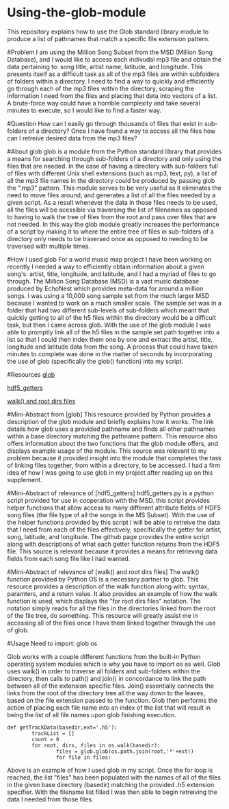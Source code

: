 # Using-the-glob-module
This repository explains how to use the Glob standard library module to produce a list of pathnames that match a specific file extension pattern.

#Problem
I am using the Million Song Subset from the MSD (Million Song Database), and I would like to access each indivudal mp3 file and obtain the data pertaining to: song title, artist name, latitude, and longitude. This presents itself as a difficult task as all of the mp3 files are within subfolders of folders within a directory. I need to find a way to quickly and efficiently go through each of the mp3 files within the directory, scraping the information I need from the files and placing that data into vectors of a list. A brute-force way could have a horrible complexity and take several minutes to execute, so I would like to find a faster way.

#Question
How can I easily go through thousands of files that exist in sub-folders of a directory?
Once I have found a way to access all the files how can I retreive desired data from the mp3 files?

#About glob
glob is a module from the Python standard library that provides a means for searching through sub-folders of a directory and only using the files that are needed. In the case of having a directory with sub-folders full of files with different Unix shell extensions (such as mp3, text, py), a list of all the mp3 file names in the directory could be produced by passing glob the ".mp3" pattern. This module serves to be very useful as it eliminates the need to move files around, and generates a list of all the files needed by a given script. As a result whenever the data in those files needs to be used, all the files will be acessible via traversing the list of filenames as opposed to having to walk the tree of files from the root and pass over files that are not needed. In this way the glob module greatly increases the performance of a script by making it to where the entire tree of files in sub-folders of a directory only needs to be traversed once as opposed to needing to be traversed with multiple times.

#How I used glob
For a world music map project I have been working on recently I needed a way to efficiently obtain information about a given song's: artist, title, longitude, and latitude, and I had a myriad of files to go through. The Million Song Database (MSD) is a vast music database produced by EchoNest which provides meta-data for around a million songs. I was using a 10,000 song sample set from the much larger MSD because I wanted to work on a much smaller scale. The sample set was in a folder that had two different sub-levels of sub-folders which meant that quickly getting to all of the h5 files within the directory would be a difficult task, but then I came across glob. With the use of the glob module I was able to promptly link all of the h5 files in the sample set path together into a list so that I could then index them one by one and extract the artist, title, longitude and latitude data from the song. A process that could have taken minutes to complete was done in the matter of seconds by incorporating the use of glob (specifically the glob() function) into my script.

#Resources
[glob](https://docs.python.org/2/library/glob.html)

[hdf5_getters](https://github.com/tbertinmahieux/MSongsDB/blob/master/PythonSrc/hdf5_getters.py)

[walk() and root dirs files](http://www.tutorialspoint.com/python/os_walk.htm)

#Mini-Abstract from [glob]
This resource provided by Python provides a description of the glob module and briefly explains how it works. The link details how glob uses a provided pathname and finds all other pathnames within a base directory matching the pathname pattern. This resource also offers information about the two functions that the glob module offers, and displays example usage of the module. This source was relevant to my problem because it provided insight into the module that completes the task of linking files together, from within a directory, to be accessed. I had a firm idea of how I was going to use glob in my project after reading up on this supplement.

#Mini-Abstract of relevance of [hdf5_getters]
hdf5_getters.py is a python script provided for use in cooperation with the MSD. this script provides helper functions that allow access to many different attribute fields of HDF5 song files (the file type of all the songs in the MS Subset). With the use of the helper functions provided by this script I will be able to retreive the data that I need from each of the files effectively, specifically the getter for artist, song, latitude, and longitude. The github page provides the entire script along with descriptions of what each getter function returns from the HDF5 file. This source is relevant because it provides a means for retrieving data fields from each song file like I had wanted.

#Mini-Abstract of relevance of [walk() and root dirs files]
The walk() function provided by Python OS is a necessary partner to glob. This resource provides a description of the walk function along with: syntax, paramters, and a return value. It also provides an example of how the walk function is used, which displays the "for root dirs files" notation. The notation simply reads for all the files in the directories linked from the root of the file tree, do something. This resource will greatly assist me in accessing all of the files once I have them linked together through the use of glob.

#Usage
Need to import:
glob
os

Glob works with a couple different functions from the built-in Python operating system modules which is why you have to import os as well. Glob uses walk() in order to traverse all folders and sub-folders within the directory, then  calls to path() and join() in concordance to link the path between all of the extension specific files. Join() essentially connects the links from the root of the directory tree all the way down to the leaves, based on the file extension passed to the function. Glob then performs the action of placing each file name into an index of the list that will result in being the list of all file names upon glob finishing execution.

```
def getTrackData(basedir,ext='.h5'):
        trackList = []
        count = 0
        for root, dirs, files in os.walk(basedir):
                files = glob.glob(os.path.join(root,'*'+ext))
                for file in files:
```
Above is an example of how I used glob in my script. Once the for loop is reached, the list "files" has been populated with the names of all of the files in the given base directory (basedir) matching the provided .h5 extension specifier. With the filename list filled I was then able to begin retreiving the data I needed from those files.
